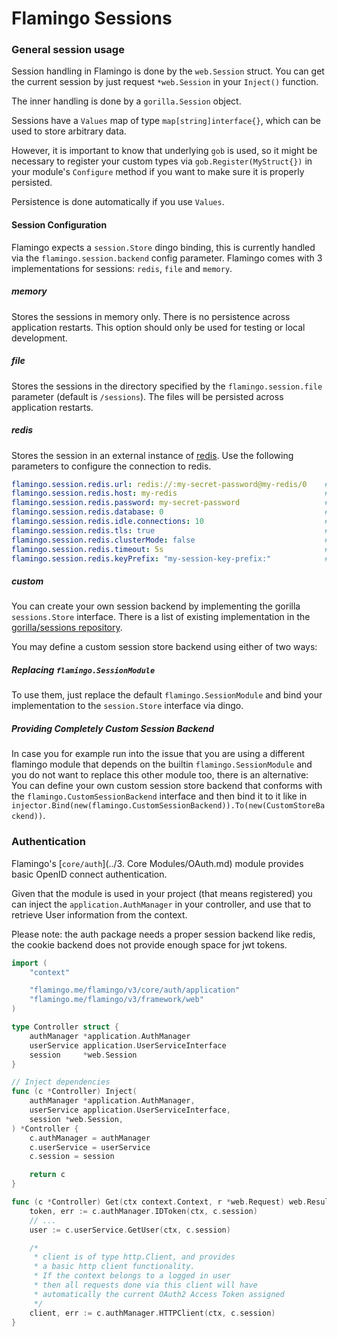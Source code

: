 # Flamingo Sessions

### General session usage

Session handling in Flamingo is done by the `web.Session` struct. You can get the current session by just
request `*web.Session` in your `Inject()` function.

The inner handling is done by a `gorilla.Session` object.

Sessions have a `Values` map of type `map[string]interface{}`, which can be used to store arbitrary data.

However, it is important to know that underlying `gob` is used, so it might be necessary to register
your custom types via `gob.Register(MyStruct{})` in your module's `Configure` method if you
want to make sure it is properly persisted.

Persistence is done automatically if you use `Values`.

#### Session Configuration

Flamingo expects a `session.Store` dingo binding, this is currently handled via the `flamingo.session.backend` config parameter.
Flamingo comes with 3 implementations for sessions: `redis`, `file` and `memory`. 

##### memory
Stores the sessions in memory only. 
There is no persistence across application restarts. 
This option should only be used for testing or local development.

##### file
Stores the sessions in the directory specified by the `flamingo.session.file` parameter (default is `/sessions`).
The files will be persisted across application restarts. 

##### redis
Stores the session in an external instance of [redis](https://redis.io/). 
Use the following parameters to configure the connection to redis. 

```yaml
flamingo.session.redis.url: redis://:my-secret-password@my-redis/0    # full URL (can be used instead of host, password, database)
flamingo.session.redis.host: my-redis                                 # hostname
flamingo.session.redis.password: my-secret-password                   # password
flamingo.session.redis.database: 0                                    # database
flamingo.session.redis.idle.connections: 10                           # maximum number of idle connections
flamingo.session.redis.tls: true                                      # enable tls for connections
flamingo.session.redis.clusterMode: false                             # for redis servers running in cluster mode
flamingo.session.redis.timeout: 5s                                    # timeout for establishing the connection (as time.Duration string)
flamingo.session.redis.keyPrefix: "my-session-key-prefix:"            # optional: prefix to be used for session keys
```

##### custom

You can create your own session backend by implementing the gorilla `sessions.Store` interface.
There is a list of existing implementation in the [gorilla/sessions repository](https://github.com/gorilla/sessions/#store-implementations).

You may define a custom session store backend using either of two ways:

##### Replacing `flamingo.SessionModule`

To use them, just replace the default `flamingo.SessionModule` and bind your implementation to the `session.Store` interface via dingo.

##### Providing Completely Custom Session Backend

In case you for example run into the issue that you are using a different flamingo module that depends on the builtin `flamingo.SessionModule` and you do not want to replace this other module too, there is an alternative: 
You can define your own custom session store backend that conforms with the `flamingo.CustomSessionBackend` interface and then bind it to it like in `injector.Bind(new(flamingo.CustomSessionBackend)).To(new(CustomStoreBackend))`.

### Authentication

Flamingo's [`core/auth`](../3. Core Modules/OAuth.md) module provides basic OpenID connect authentication.

Given that the module is used in your project (that means registered) you can inject
the `application.AuthManager` in your controller, and use that to retrieve
User information from the context.

Please note: the auth package needs a proper session backend like redis, the cookie
backend does not provide enough space for jwt tokens.

```go
import (
	"context"

	"flamingo.me/flamingo/v3/core/auth/application"
	"flamingo.me/flamingo/v3/framework/web"
)

type Controller struct {
	authManager *application.AuthManager
	userService application.UserServiceInterface
	session     *web.Session
}

// Inject dependencies
func (c *Controller) Inject(
	authManager *application.AuthManager,
	userService application.UserServiceInterface,
	session *web.Session,
) *Controller {
	c.authManager = authManager
	c.userService = userService
	c.session = session

	return c
}

func (c *Controller) Get(ctx context.Context, r *web.Request) web.Result {
	token, err := c.authManager.IDToken(ctx, c.session)
	// ...
	user := c.userService.GetUser(ctx, c.session)

	/*
	 * client is of type http.Client, and provides
	 * a basic http client functionality.
	 * If the context belongs to a logged in user
	 * then all requests done via this client will have
	 * automatically the current OAuth2 Access Token assigned
	 */
	client, err := c.authManager.HTTPClient(ctx, c.session)
}

```
